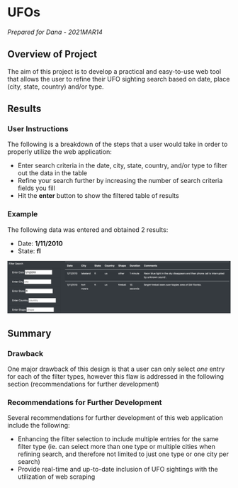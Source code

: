 # UFOs

*Prepared for Dana - 2021MAR14*

## Overview of Project

The aim of this project is to develop a practical and easy-to-use web tool that allows the user to refine their UFO sighting search based on date, place (city, state, country) and/or type. 

## Results

### User Instructions

The following is a breakdown of the steps that a user would take in order to properly utilize the web application:

* Enter search criteria in the date, city, state, country, and/or type to filter out the data in the table
* Refine your search further by increasing the number of search criteria fields you fill
* Hit the **enter** button to show the filtered table of results

### Example

The following data was entered and obtained 2 results:

* Date: **1/11/2010**
* State: **fl**

![Example](static/images/Example.png)

## Summary

### Drawback

One major drawback of this design is that a user can only select *one* entry for each of the filter types, however this flaw is addressed in the following section (recommendations for further development)

### Recommendations for Further Development

Several recommendations for further development of this web application include the following:

* Enhancing the filter selection to include multiple entries for the same filter type (ie. can select more than one type or multiple cities when refining search, and therefore not limited to just one type or one city per search)
* Provide real-time and up-to-date inclusion of UFO sightings with the utilization of web scraping
